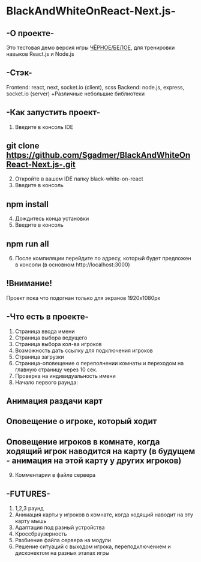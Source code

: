 ﻿# BlackAndWhiteOnReact-Next.js-
 
## -О проекте-
 Это тестовая демо версия игры [ЧЁРНОЕ/БЕЛОЕ](https://www.youtube.com/watch?v=cBpenCBMMjA&t=1621s), для тренировки навыков React.js и Node.js
 
 ## -Стэк-
 Frontend: react, next, socket.io (client), scss
 Backend: node.js, express, socket.io (server)
 +Различные небольшие библиотеки
 
## -Как запустить проект-
 1) Введите в консоль IDE
## git clone https://github.com/Sgadmer/BlackAndWhiteOnReact-Next.js-.git
2) Откройте в вашем IDE папку black-white-on-react
3) Введите в консоль
## npm install
4) Дождитесь конца установки
5) Введите в консоль 
## npm run all
6) После компиляции перейдите по адресу, который будет предложен в консоли (в основном http://localhost:3000)

## !Внимание!
Проект пока что подогнан только для экранов 1920x1080px

## -Что есть в проекте-
1) Страница ввода имени
2) Страница выбора ведущего
3) Страница выбора кол-ва игроков
4) Возможность дать ссылку для подключения игроков
5) Страница загрузки
6) Страница-оповещение о переполнении комнаты и переходом на главную страницу через 10 сек.
7) Проверка на индивидуальность имени
8) Начало первого раунда:
## Анимация раздачи карт
## Оповещение о игроке, который ходит
## Оповещение игроков в комнате, когда ходящий игрок наводится на карту (в будущем - анимация на этой карту у других игроков)
9) Комментарии в файле сервера 

 ## -FUTURES-
1) 1,2,3 раунд
2) Анимация карты у игроков в комнате, когда ходящий наводит на эту карту мышь
3) Адаптация под разный устройства
4) Кроссбраузерность
5) Разбиение файла сервера на модули
6) Решение ситуаций с выходом игрока, переподключением и дисконектом на разных этапах игры
